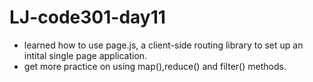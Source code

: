 # LJ-code301-day11

* learned how to use page.js, a client-side routing library to set up an intital single page application.
* get more practice on using map(),reduce() and filter() methods.
